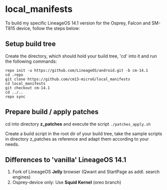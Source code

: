 # local_manifests

To build my specific LineageOS 14.1 version for the Osprey, Falcon and SM-T815 device, follow the steps below:

## Setup build tree
Create the directory, which should hold your build tree, 'cd' into it
and run the following commands:
```Shell session
repo init -u https://github.com/LineageOS/android.git -b cm-14.1
cd .repo
git clone https://github.com/cm13-microG/local_manifests
cd local_manifests
git checkout cm-14.1
cd ../..
repo sync
```

## Prepare build / apply patches
cd into directory **z_patches** and execute the script `./patches_apply.sh`

Create a build script in the root dir of your build tree, take the
sample scripts in directory z_patches as reference and adapt them according
to your needs.

## Differences to 'vanilla' LineageOS 14.1
1. Fork of LineageOS **Jelly** browser (Qwant and StartPage as addl. search engines)
2. Osprey-device only: Use **Squid Kernel** (oreo branch)

